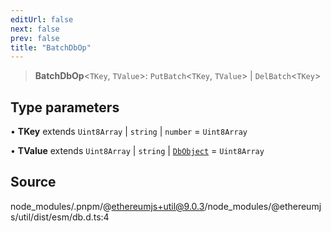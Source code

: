 ```yaml
---
editUrl: false
next: false
prev: false
title: "BatchDbOp"
---
```


> **BatchDbOp**\<`TKey`, `TValue`\>: `PutBatch`\<`TKey`, `TValue`\> \| `DelBatch`\<`TKey`\>

## Type parameters

• **TKey** extends `Uint8Array` \| `string` \| `number` = `Uint8Array`

• **TValue** extends `Uint8Array` \| `string` \| [`DbObject`](/reference/tevm/utils/type-aliases/dbobject/) = `Uint8Array`

## Source

node\_modules/.pnpm/@ethereumjs+util@9.0.3/node\_modules/@ethereumjs/util/dist/esm/db.d.ts:4

